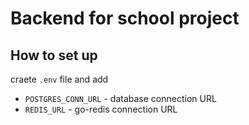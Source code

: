 # Backend for school project

## How to set up

craete `.env` file and add

- `POSTGRES_CONN_URL` - database connection URL
- `REDIS_URL` - go-redis connection URL
